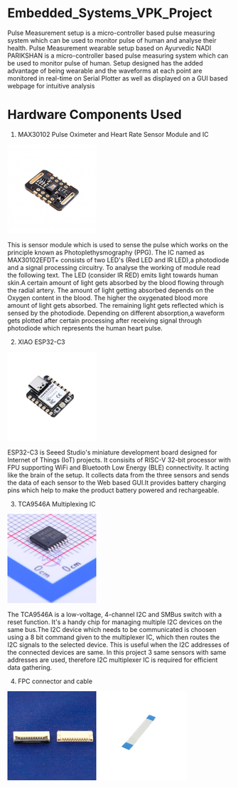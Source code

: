 # Embedded_Systems_VPK_Project
Pulse Measurement setup is a micro-controller based pulse measuring system which can be used to monitor pulse of human and analyse their health.
Pulse Measurement wearable setup based on Ayurvedic NADI PARIKSHAN is a micro-controller based pulse measuring system which can be used to monitor pulse of human. Setup designed has the added advantage of being wearable and the waveforms at each point are monitored in real-time on Serial Plotter as well as displayed on a GUI based webpage for intuitive analysis

# Hardware Components Used
1) MAX30102 Pulse Oximeter and Heart Rate Sensor Module and IC
<img src="https://github.com/AmoghJoshi-eng/Embedded_Systems_VPK_Project/blob/main/PCB_Photos/MAX30102_Sensor.jpg?raw=true" alt="Sensor_Module" width="200">


This is sensor module which is used to sense the pulse which works on the principle known as Photoplethysmography (PPG). The IC named as MAX30102EFDT+ consists of two LED's (Red LED and IR LED),a photodiode and a signal processing circuitry. To analyse the working of module read the following text. The LED (consider IR RED) emits light towards human skin.A certain amount of light gets absorbed by the blood flowing through the radial artery. The amount of light getting absorbed depends on the Oxygen content in the blood. The higher the oxygenated blood more amount of light gets absorbed. The remaining light gets reflected which is sensed by the photodiode. Depending on different absorption,a waveform gets plotted after certain processing after receiving signal through photodiode which represents the human heart pulse.

2) XIAO ESP32-C3
<img src="https://github.com/AmoghJoshi-eng/Embedded_Systems_VPK_Project/blob/main/PCB_Photos/Xiao_ESP32C3.jpg?raw=true" alt="Xiao_ESP32C3" width="200">


ESP32-C3 is Seeed Studio's miniature development board designed for Internet of Things (IoT) projects. It consisits of RISC-V 32-bit processor with FPU supporting WiFi and Bluetooth Low Energy (BLE) connectivity. It acting like the brain of the setup. It collects data from the three sensors and sends the data of each sensor to the Web based GUI.It provides battery charging pins which help to make the product battery powered and rechargeable.

3) TCA9546A Multiplexing IC
<img src="https://github.com/AmoghJoshi-eng/Embedded_Systems_VPK_Project/blob/main/PCB_Photos/TCA9546APWR.jpg" alt="Multiplexing_IC" width="200">

The TCA9546A is a low-voltage, 4-channel I2C and SMBus switch with a reset function. It's a handy chip for managing multiple I2C devices on the same bus.The I2C device which needs to be communicated is choosen using a 8 bit command given to the multiplexer IC, which then routes the I2C signals to the selected device. This is useful when the I2C addresses of the connected devices are same. In this project 3 same sensors with same addresses are used, therefore I2C multiplexer IC is required for efficient data gathering. 

4) FPC connector and cable
<img src="https://github.com/AmoghJoshi-eng/Embedded_Systems_VPK_Project/blob/main/PCB_Photos/FPC_connector.jpg" alt="FPC_connector" width="200">
<img src="https://github.com/AmoghJoshi-eng/Embedded_Systems_VPK_Project/blob/main/PCB_Photos/FPC_Cable.jpg" alt="FPC_Cable" width="200">
